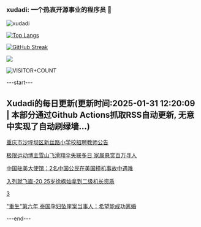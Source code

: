 ### xudadi: 一个热衷开源事业的程序员 👋

![xudadi](https://github-readme-stats-git-masterorgs-github-readme-stats-team.vercel.app/api?username=xudadi)

[![Top Langs](https://github-readme-stats.vercel.app/api/top-langs/?username=xudadi)](https://github.com/anuraghazra/github-readme-stats)

[![GitHub Streak](https://streak-stats.demolab.com?user=xudadi&locale=zh_Hans)](https://git.io/streak-stats)

![](https://raw.githubusercontent.com/xudadi/xudadi/main/assets/github-contribution-grid-snake.svg)

![VISITOR+COUNT](https://komarev.com/ghpvc/?username=xudadi&label=VISITOR+COUNT)


---start---

## Xudadi的每日更新(更新时间:2025-01-31 12:20:09 | 本部分通过Github Actions抓取RSS自动更新, 无意中实现了自动刷绿墙...)

[重庆市沙坪坝区新丝路小学校招聘教师公告](https://www.gongkaoleida.com/article/2277560)

[极限运动博主雪山飞滑翔伞失联多日 家属悬赏百万寻人](https://m.163.com/news/article/JN6FN86U05129QAF.html)

[中国驻美大使馆：2名中国公民在美国撞机事故中遇难](https://m.163.com/news/article/JN7B4M7E000189PS.html)

[入列就飞直-20 25岁徐枫灿拿到二级机长资质](https://m.163.com/news/article/JN6EFUVU0530M570.html)

[3](https://m.163.com/touch/news/sub/domestic)

["重生"第六年 泰国孕妇坠崖案当事人：希望能成功离婚](https://m.163.com/news/article/JN5VA0U505129QAF.html)

---end---
